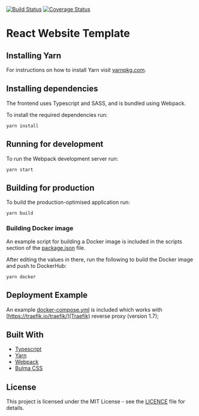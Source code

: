 [![Build Status](https://travis-ci.org/elliotjreed/react-website-template.svg?branch=master)](https://travis-ci.org/elliotjreed/react-website-template) [![Coverage Status](https://coveralls.io/repos/github/elliotjreed/react-website-template/badge.svg?branch=master)](https://coveralls.io/github/elliotjreed/react-website-template?branch=master)

# React Website Template

## Installing Yarn

For instructions on how to install Yarn visit [yarnpkg.com](https://yarnpkg.com/lang/en/).

## Installing dependencies

The frontend uses Typescript and SASS, and is bundled using Webpack.

To install the required dependencies run:

```
yarn install
```

## Running for development

To run the Webpack development server run:

```
yarn start
```

## Building for production

To build the production-optimised application run:

```
yarn build
```

### Building Docker image

An example script for building a Docker image is included in the scripts section of the [package.json](package.json) file.

After editing the values in there, run the following to build the Docker image and push to DockerHub:

```
yarn docker
```

## Deployment Example

An example [docker-compose.yml](docker-compose.yml) is included which works with [https://traefik.io/traefik/](Traefik) reverse proxy (version 1.7);

## Built With

- [Typescript](https://www.typescriptlang.org/)
- [Yarn](https://yarnpkg.com/lang/en/)
- [Webpack](https://webpack.js.org/)
- [Bulma CSS](https://bulma.io/)

## License

This project is licensed under the MIT License - see the [LICENCE](LICENSE) file for details.
